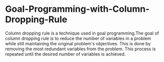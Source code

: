 # Goal-Programming-with-Column-Dropping-Rule
Column dropping rule is a technique used in goal programming.The goal of column dropping rule is to reduce the number of variables in a problem while still maintaining the original problem's objectives. This is done by removing the most redundant variables from the problem. This process is repeated until the desired number of variables is achieved.
